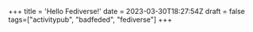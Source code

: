 +++
title = 'Hello Fediverse!'
date = 2023-03-30T18:27:54Z
draft = false
tags=["activitypub", "badfeded", "fediverse"]
+++


